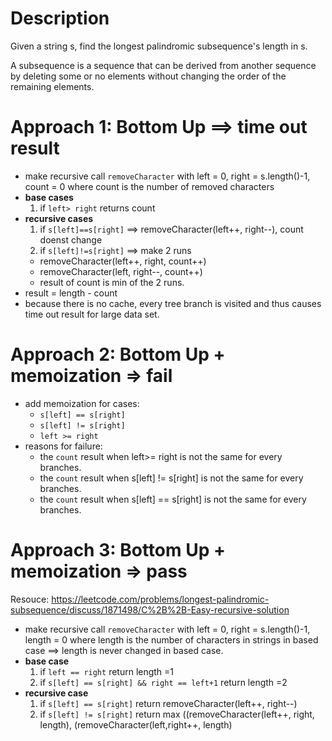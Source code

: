 # Description
Given a string s, find the longest palindromic subsequence's length in s.

A subsequence is a sequence that can be derived from another sequence by deleting some or no elements without changing the order of the remaining elements.

# Approach 1: Bottom Up ==> time out result
* make recursive call `removeCharacter` with left = 0, right = s.length()-1, count = 0 where count is the number of removed characters
* **base cases**
    1. if `left> right` returns count
* **recursive cases**
    1. if `s[left]==s[right]` ==> removeCharacter(left++, right--), count doenst change
    2. if `s[left]!=s[right]` ==>  make 2 runs
    - removeCharacter(left++, right, count++)
    - removeCharacter(left, right--, count++)
    - result of count is min of the 2 runs.
* result = length - count
* because there is no cache, every tree branch is visited and thus causes time out result for large data set.

# Approach 2: Bottom Up + memoization => fail
* add memoization for cases:
  - `s[left] == s[right]`
  - `s[left] != s[right]`
  - `left >= right`
* reasons for failure:
  - the `count` result when left>= right is not the same for every branches.
  - the `count` result when s[left] != s[right] is not the same for every branches.
  - the `count` result when s[left] == s[right] is not the same for every branches.


# Approach 3: Bottom Up + memoization => pass
Resouce: https://leetcode.com/problems/longest-palindromic-subsequence/discuss/1871498/C%2B%2B-Easy-recursive-solution
* make recursive call `removeCharacter` with left = 0, right = s.length()-1, length = 0 where length is the number of characters in strings in based case ==> length is never changed in based case.
* **base case**
    1. if `left == right` return length =1
    2. if `s[left] == s[right] && right == left+1`  return length =2
* **recursive case**
    1. if `s[left] == s[right]` return removeCharacter(left++, right--)
    2. if `s[left] != s[right]` return max ((removeCharacter(left++, right, length), (removeCharacter(left,right++, length)